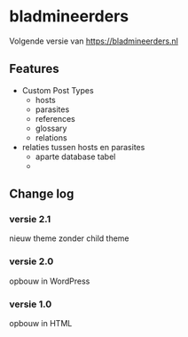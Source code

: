 # bladmineerders

Volgende versie van https://bladmineerders.nl

## Features

- Custom Post Types
  - hosts
  - parasites
  - references
  - glossary
  - relations 
- relaties tussen hosts en parasites 
  - aparte database tabel
  - 

## Change log

### versie 2.1
nieuw theme zonder child theme

### versie 2.0
opbouw in WordPress

### versie 1.0
opbouw in HTML
